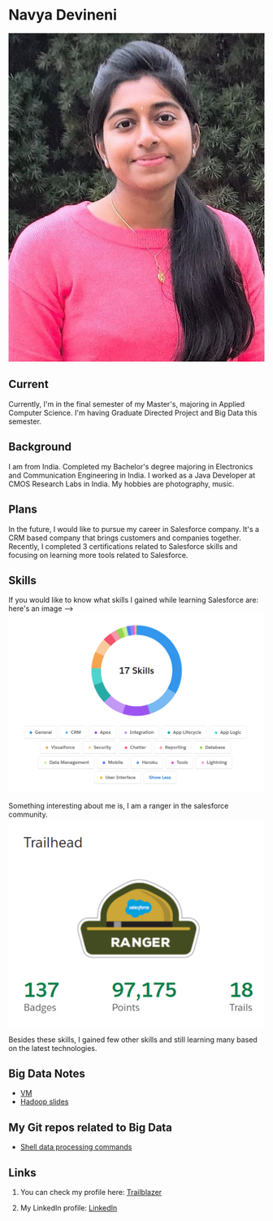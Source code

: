 # Navya Devineni    
![Me](https://github.com/navyadevineni/big-data-dev/blob/main/Portfolio_image.jpg)

## Current
Currently, I'm in the final semester of my Master's, majoring in Applied Computer Science. I'm having Graduate Directed Project and Big Data this semester.

## Background
I am from India. Completed my Bachelor's degree majoring in Electronics and Communication Engineering in India. I worked as a Java Developer at CMOS Research Labs in India. My hobbies are photography, music.

## Plans
In the future, I would like to pursue my career in Salesforce company.  It's a CRM based company that brings customers and companies together. Recently, I completed 3 certifications related to Salesforce skills and focusing on learning more tools related to Salesforce.

## Skills
If you would like to know what skills I gained while learning Salesforce are: here's an image --> ![Skills](https://github.com/navyadevineni/big-data-dev/blob/main/SkillesSS.png)
 
Something interesting about me is, I am a ranger in the salesforce community. 
![Ranger](https://github.com/navyadevineni/big-data-dev/blob/main/RangerSS.png)

Besides these skills, I gained few other skills and still learning many based on the latest technologies. 

## Big Data Notes

- [VM](https://drive.google.com/file/d/1uJ3Vg-CNc-DPFxMrjnHSeigvvzrdlZDz/view)
- [Hadoop slides](https://docs.google.com/presentation/d/18-0M3kSytxsmn_uSk9vLJGitUbdH6F937BSvA6HWrjo/edit?usp=sharing)

## My Git repos related to Big Data
- [Shell data processing commands](https://github.com/navyadevineni/big-data-shell-commands)



## Links
1. You can check my profile here: [Trailblazer](https://trailblazer.me/id/navyadevineni)

1. My LinkedIn profile: [LinkedIn](https://www.linkedin.com/in/navya-devineni-486373105/)
